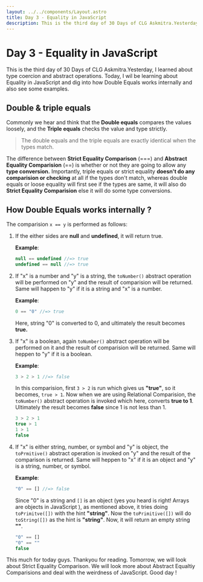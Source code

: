 ```yaml
---
layout: ../../components/Layout.astro
title: Day 3 - Equality in JavaScript
description: This is the third day of 30 Days of CLG Askmitra.Yesterday, I learned about type coercion and abstract operations. Today, I wil be learning about Equality in JavaScript and dig into how Double Equals works internally and also see some examples.
---
```


# Day 3 - Equality in JavaScript

This is the third day of 30 Days of CLG Askmitra.Yesterday, I learned about type coercion and abstract operations. Today, I wil be learning about Equality in JavaScript and dig into how Double Equals works internally and also see some examples.

## Double & triple equals

Commonly we hear and think that the **Double equals** compares the values loosely, and the **Triple equals** checks the value and type strictly.

> The double equals and the triple equals are exactly identical when the types match.

The difference between **Strict Equality Comparison** (===) and **Abstract Equality Comparision** (==) is whether or not they are going to allow any **type conversion.** Importantly, triple equals or strict equality **doesn't do any comparision or checking** at all if the types don't match, whereas double equals or loose equality will first see if the types are same, it will also do **Strict Equality Comparision** else it will do some type conversions.

## How Double Equals works internally ?

The comparision `x == y` is performed as follows:

1. If the either sides are **null** and **undefined**, it will return true.

    **Example**:

    ```js
    null == undefined //=> true
    undefined == null //=> true
    ```

2. If "x" is a number and "y" is a string, the `toNumber()` abstract operation will be performed on "y" and the result of comparision will be returned. Same will happen to "y" if it is a string and "x" is a number.

    **Example**:

    ```js
    0 == "0" //=> true
    ```

    Here, string "0" is converted to 0, and ultimately the result becomes **true.**

3. If "x" is a boolean, again `toNumber()` abstract operation will be performed on it and the result of comparision will be returned. Same will heppen to "y" if it is a boolean.

    **Example**:

    ```js
    3 > 2 > 1 //=> false
    ```

    In this comparision, first `3 > 2` is run which gives us **"true"**, so it becomes, `true > 1`. Now when we are using Relational Comparision, the `toNumber()` abstract operation is invoked which here, converts **true to 1**. Ultimately the result becomes **false** since 1 is not less than 1.

    ```js
    3 > 2 > 1
    true > 1
    1 > 1
    false
    ```

4. If "x" is either string, number, or symbol and "y" is object, the `toPrmitive()` abstract operation is invoked on "y" and the result of the comparison is returned. Same will heppen to "x" if it is an object and "y" is a string, number, or symbol.

    **Example**:

    ```js
    "0" == [] //=> false
    ```

    Since "0" is a string and `[]` is an object (yes you heard is right! Arrays are objects in JavaScript ), as mentioned above, it tries doing `toPrimitve([])` with the hint **"string"**. Now the `toPrimitive([])` will do `toString([])` as the hint is **"string"**. Now, it will return an empty string **""**.

    ```js
    "0" == []
    "0" == ""
    false
    ```

This much for today guys. Thankyou for reading. Tomorrow, we will look about Strict Equality Comparison. We will look more about Abstract Equaltiy Comparisions and deal with the weirdness of JavaScript. Good day !
